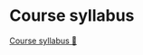 # Course syllabus

[Course syllabus 🔗](https://www.coursera.org/learn/introduction-to-networking-and-Cloud-computing/supplement/lYyyW/course-syllabus)
